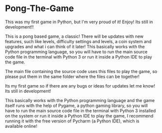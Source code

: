 # Pong-The-Game
This was my first game in Python, but I'm very proud of it! Enjoy! Its still in development!!

This is a pong based game, a classic! There will be updates with new features, such like levels, difficulty settings and levels, a coin system and upgrades and what i can think of it later! This basically works with the Python programming language, so you will have to run the main source code file in the terminal with Python 3 or run it inside a Python IDE to play the game.

The main file containing the source code uses this files to play the game, so please put them in the same folder where the files can be together!

Its my first game so if there are any bugs or ideas for updates let me know! Its still in development!

This basically works with the Python programming language and the game itself runs with the help of Pygame, a python gaming library, so you will have to run the main source code file in the terminal with Python 3 installed on the system or run it inside a Python IDE to play the game, I recommend running it with the free version of Pycharm (a Python IDE), which is available online!
